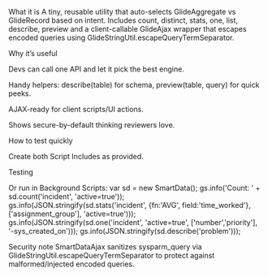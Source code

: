 What it is
A tiny, reusable utility that auto-selects GlideAggregate vs GlideRecord based on intent. Includes count, distinct, stats, one, list, describe, preview and a client-callable GlideAjax wrapper that escapes encoded queries using GlideStringUtil.escapeQueryTermSeparator.

Why it’s useful

Devs can call one API and let it pick the best engine.

Handy helpers: describe(table) for schema, preview(table, query) for quick peeks.

AJAX-ready for client scripts/UI actions.

Shows secure-by-default thinking reviewers love.

How to test quickly

Create both Script Includes as provided.

Testing

Or run in Background Scripts:
var sd = new SmartData(); gs.info('Count: ' + sd.count('incident', 'active=true')); gs.info(JSON.stringify(sd.stats('incident', {fn:'AVG', field:'time_worked'}, ['assignment_group'], 'active=true'))); gs.info(JSON.stringify(sd.one('incident', 'active=true', ['number','priority'], '-sys_created_on'))); gs.info(JSON.stringify(sd.describe('problem')));

Security note
SmartDataAjax sanitizes sysparm_query via GlideStringUtil.escapeQueryTermSeparator to protect against malformed/injected encoded queries.
